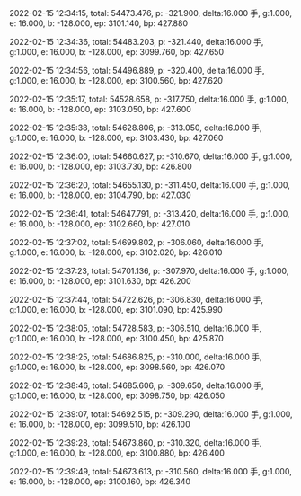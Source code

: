 2022-02-15 12:34:15, total: 54473.476, p: -321.900, delta:16.000 手, g:1.000, e: 16.000, b: -128.000, ep: 3101.140, bp: 427.880

2022-02-15 12:34:36, total: 54483.203, p: -321.440, delta:16.000 手, g:1.000, e: 16.000, b: -128.000, ep: 3099.760, bp: 427.650

2022-02-15 12:34:56, total: 54496.889, p: -320.400, delta:16.000 手, g:1.000, e: 16.000, b: -128.000, ep: 3100.560, bp: 427.620

2022-02-15 12:35:17, total: 54528.658, p: -317.750, delta:16.000 手, g:1.000, e: 16.000, b: -128.000, ep: 3103.050, bp: 427.600

2022-02-15 12:35:38, total: 54628.806, p: -313.050, delta:16.000 手, g:1.000, e: 16.000, b: -128.000, ep: 3103.430, bp: 427.060

2022-02-15 12:36:00, total: 54660.627, p: -310.670, delta:16.000 手, g:1.000, e: 16.000, b: -128.000, ep: 3103.730, bp: 426.800

2022-02-15 12:36:20, total: 54655.130, p: -311.450, delta:16.000 手, g:1.000, e: 16.000, b: -128.000, ep: 3104.790, bp: 427.030

2022-02-15 12:36:41, total: 54647.791, p: -313.420, delta:16.000 手, g:1.000, e: 16.000, b: -128.000, ep: 3102.660, bp: 427.010

2022-02-15 12:37:02, total: 54699.802, p: -306.060, delta:16.000 手, g:1.000, e: 16.000, b: -128.000, ep: 3102.020, bp: 426.010

2022-02-15 12:37:23, total: 54701.136, p: -307.970, delta:16.000 手, g:1.000, e: 16.000, b: -128.000, ep: 3101.630, bp: 426.200

2022-02-15 12:37:44, total: 54722.626, p: -306.830, delta:16.000 手, g:1.000, e: 16.000, b: -128.000, ep: 3101.090, bp: 425.990

2022-02-15 12:38:05, total: 54728.583, p: -306.510, delta:16.000 手, g:1.000, e: 16.000, b: -128.000, ep: 3100.450, bp: 425.870

2022-02-15 12:38:25, total: 54686.825, p: -310.000, delta:16.000 手, g:1.000, e: 16.000, b: -128.000, ep: 3098.560, bp: 426.070

2022-02-15 12:38:46, total: 54685.606, p: -309.650, delta:16.000 手, g:1.000, e: 16.000, b: -128.000, ep: 3098.750, bp: 426.050

2022-02-15 12:39:07, total: 54692.515, p: -309.290, delta:16.000 手, g:1.000, e: 16.000, b: -128.000, ep: 3099.510, bp: 426.100

2022-02-15 12:39:28, total: 54673.860, p: -310.320, delta:16.000 手, g:1.000, e: 16.000, b: -128.000, ep: 3100.880, bp: 426.400

2022-02-15 12:39:49, total: 54673.613, p: -310.560, delta:16.000 手, g:1.000, e: 16.000, b: -128.000, ep: 3100.160, bp: 426.340